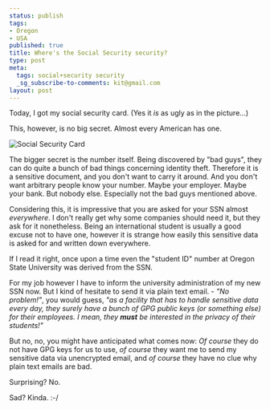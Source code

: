 ```yaml
--- 
status: publish
tags: 
- Oregon
- USA
published: true
title: Where's the Social Security security?
type: post
meta: 
  tags: social+security security
  _sg_subscribe-to-comments: kit@gmail.com
layout: post
---
```

Today, I got my social security card. (Yes it <em>is</em> as ugly as in the picture...)

This, however, is no big secret. Almost every American has one.

<img src='/uploads/051027socialsecuritycard.gif' alt='Social Security Card' class="centered" />

The bigger secret is the number itself. Being discovered by "bad guys", they can do quite a bunch of bad things concerning identity theft. Therefore it is a sensitive document, and you don't want to carry it around. And you don't want arbitrary people know your number. Maybe your employer. Maybe your bank. But nobody else. Especially not the bad guys mentioned above.

Considering this, it is impressive that you are asked for your SSN almost <em>everywhere</em>. I don't really get why some companies should need it, but they ask for it nonetheless. Being an international student is usually a good excuse not to have one, however it is strange how easily this sensitive data is asked for and written down everywhere.

If I read it right, once upon a time even the "student ID" number at Oregon State University was derived from the SSN.

For my job however I have to inform the university administration of my new SSN now. But I kind of hesitate to send it via plain text email. - <em>"No problem!"</em>, you would guess, <em>"as a facility that has to handle sensitive data every day, they surely have a bunch of GPG public keys (or something else) for their employees. I mean, they <strong>must</strong> be interested in the privacy of their students!"</em>

But no, no, you might have anticipated what comes now: <em>Of course</em> they do not have GPG keys for us to use, <em>of course</em> they want me to send my sensitive data via unencrypted email, and <em>of course</em> they have no clue why plain text emails are bad.

Surprising? No.

Sad? Kinda. :-/
